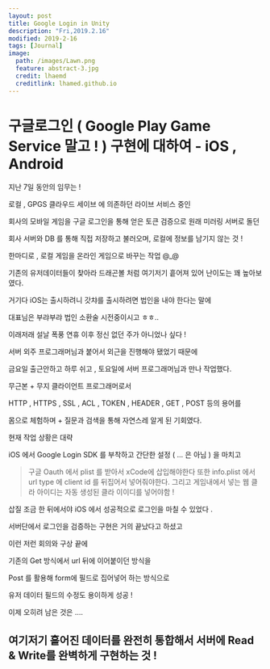 ```yaml
---
layout: post
title: Google Login in Unity
description: "Fri,2019.2.16"
modified: 2019-2-16
tags: [Journal]
image:
  path: /images/Lawn.png
  feature: abstract-3.jpg
  credit: lhaemd
  creditlink: lhamed.github.io
---
```


# 구글로그인 ( Google Play Game Service 말고 ! ) 구현에 대하여 - iOS , Android 

지난 7일 동안의 임무는 ! 

로컬 , GPGS 클라우드 세이브 에 의존하던 라이브 서비스 중인 

회사의 모바일 게임을 구글 로그인을 통해 얻은 토큰 검증으로 원래 미러링 서버로 돌던 

회사 서버와 DB 를 통해 직접 저장하고 불러오며, 로컬에 정보를 남기지 않는 것 ! 

한마디로 , 로컬 게임을 온라인 게임으로 바꾸는 작업 @_@

기존의 유저데이터들이 찾아라 드래곤볼 처럼 여기저기 흩어져 있어 난이도는 꽤 높아보였다. 

거기다 iOS는 출시하려니 갓챠를 출시하려면 법인을 내야 한다는 말에

대표님은 부랴부랴 법인 소환술 시전중이시고 ㅎㅎ..

이래저래 설날 폭풍 연휴 이후 정신 없던 주가 아니었나 싶다 ! 

서버 외주 프로그래머님과 붙어서 외근을 진행해야 됐었기 때문에 

금요일 출근안하고 하루 쉬고 , 토요일에 서버 프로그래머님과 만나 작업했다. 

무근본 + 무지 클라이언트 프로그래머로서

HTTP , HTTPS , SSL , ACL , TOKEN , HEADER , GET , POST 등의 용어를

몸으로 체험하며 + 질문과 검색을 통해 자연스레 알게 된 기회였다. 

현재 작업 상황은 대략 

iOS 에서 Google Login SDK 를 부착하고 간단한 설정 ( ... 은 아님 ) 을 마치고
>구글 Oauth 에서 plist 를 받아서 xCode에 삽입해야한다 
>또한 info.plist 에서 url type 에 client id 를 뒤집어서 넣어줘야한다. 
>그리고 게임내에서 넣는 웹 클라 아이디는 자동 생성된 클라 이이디를 넣어야함 ! 

삽질 조금 한 뒤에서야 iOS 에서 성공적으로 로그인을 마칠 수 있었다 . 

서버단에서 로그인을 검증하는 구현은 거의 끝났다고 하셨고 

이런 저런 회의와 구상 끝에 

기존의 Get 방식에서 url 뒤에 이어붙이던 방식을

Post 를 활용해 form에 필드로 집어넣어 하는 방식으로

유저 데이터 필드의 수정도 용이하게 성공 ! 

이제 오히려 남은 것은 .... 

## 여기저기 흩어진 데이터를 완전히 통합해서 서버에 Read & Write를 완벽하게 구현하는 것 ! 

